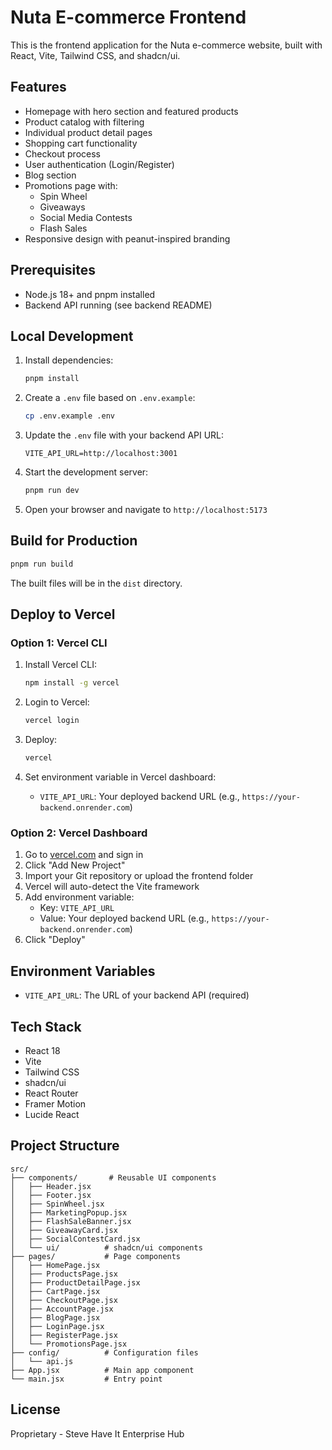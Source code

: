 # Nuta E-commerce Frontend

This is the frontend application for the Nuta e-commerce website, built with React, Vite, Tailwind CSS, and shadcn/ui.

## Features

- Homepage with hero section and featured products
- Product catalog with filtering
- Individual product detail pages
- Shopping cart functionality
- Checkout process
- User authentication (Login/Register)
- Blog section
- Promotions page with:
  - Spin Wheel
  - Giveaways
  - Social Media Contests
  - Flash Sales
- Responsive design with peanut-inspired branding

## Prerequisites

- Node.js 18+ and pnpm installed
- Backend API running (see backend README)

## Local Development

1. Install dependencies:
   ```bash
   pnpm install
   ```

2. Create a `.env` file based on `.env.example`:
   ```bash
   cp .env.example .env
   ```

3. Update the `.env` file with your backend API URL:
   ```
   VITE_API_URL=http://localhost:3001
   ```

4. Start the development server:
   ```bash
   pnpm run dev
   ```

5. Open your browser and navigate to `http://localhost:5173`

## Build for Production

```bash
pnpm run build
```

The built files will be in the `dist` directory.

## Deploy to Vercel

### Option 1: Vercel CLI

1. Install Vercel CLI:
   ```bash
   npm install -g vercel
   ```

2. Login to Vercel:
   ```bash
   vercel login
   ```

3. Deploy:
   ```bash
   vercel
   ```

4. Set environment variable in Vercel dashboard:
   - `VITE_API_URL`: Your deployed backend URL (e.g., `https://your-backend.onrender.com`)

### Option 2: Vercel Dashboard

1. Go to [vercel.com](https://vercel.com) and sign in
2. Click "Add New Project"
3. Import your Git repository or upload the frontend folder
4. Vercel will auto-detect the Vite framework
5. Add environment variable:
   - Key: `VITE_API_URL`
   - Value: Your deployed backend URL (e.g., `https://your-backend.onrender.com`)
6. Click "Deploy"

## Environment Variables

- `VITE_API_URL`: The URL of your backend API (required)

## Tech Stack

- React 18
- Vite
- Tailwind CSS
- shadcn/ui
- React Router
- Framer Motion
- Lucide React

## Project Structure

```
src/
├── components/       # Reusable UI components
│   ├── Header.jsx
│   ├── Footer.jsx
│   ├── SpinWheel.jsx
│   ├── MarketingPopup.jsx
│   ├── FlashSaleBanner.jsx
│   ├── GiveawayCard.jsx
│   ├── SocialContestCard.jsx
│   └── ui/          # shadcn/ui components
├── pages/           # Page components
│   ├── HomePage.jsx
│   ├── ProductsPage.jsx
│   ├── ProductDetailPage.jsx
│   ├── CartPage.jsx
│   ├── CheckoutPage.jsx
│   ├── AccountPage.jsx
│   ├── BlogPage.jsx
│   ├── LoginPage.jsx
│   ├── RegisterPage.jsx
│   └── PromotionsPage.jsx
├── config/          # Configuration files
│   └── api.js
├── App.jsx          # Main app component
└── main.jsx         # Entry point
```

## License

Proprietary - Steve Have It Enterprise Hub

